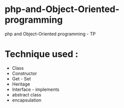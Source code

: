 # php-and-Object-Oriented-programming
php and Object-Oriented programming - TP

# Technique used :

+ Class
+ Constructor
+ Get - Set
+ Heritage
+ Interface - implements
+ abstract class
+ encapsulation

